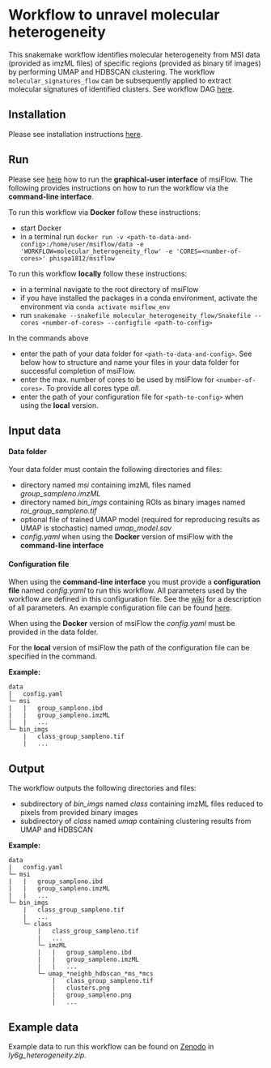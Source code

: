 # Workflow to unravel molecular heterogeneity
This snakemake workflow identifies molecular heterogeneity from MSI data (provided as imzML files)
of specific regions (provided as binary tif images) by performing UMAP and HDBSCAN clustering.
The workflow `molecular_signatures_flow` can be subsequently applied 
to extract molecular signatures of identified clusters. 
See workflow DAG 
[here](https://github.com/Immunodynamics-Engel-Lab/msiflow/blob/main/molecular_heterogeneity_flow/dag.pdf).

## Installation
Please see installation instructions [here](https://github.com/Immunodynamics-Engel-Lab/msiflow).

## Run
Please see [here](https://github.com/Immunodynamics-Engel-Lab/msiflow) how to run the **graphical-user interface** of msiFlow.
The following provides instructions on how to run the workflow via the **command-line interface**.

To run this workflow via **Docker** follow these instructions:
  - start Docker
  - in a terminal run `docker run -v <path-to-data-and-config>:/home/user/msiflow/data -e 'WORKFLOW=molecular_heterogeneity_flow' -e 'CORES=<number-of-cores>' phispa1812/msiflow`

To run this workflow **locally** follow these instructions:
- in a terminal navigate to the root directory of msiFlow
- if you have installed the packages in a conda environment, activate the environment via `conda activate msiflow_env`
- run `snakemake --snakefile molecular_heterogeneity_flow/Snakefile --cores <number-of-cores> --configfile <path-to-config>`

In the commands above
- enter the path of your data folder for `<path-to-data-and-config>`. See below how to structure and 
name your files in your data folder for successful completion of msiFlow.
- enter the max. number of cores to be used by msiFlow for `<number-of-cores>`. To provide all cores type *all*.
- enter the path of your configuration file for `<path-to-config>` when using the **local** version. 

## Input data
#### Data folder
Your data folder must contain the following directories and files:
- directory named *msi* containing imzML files named *group_sampleno.imzML*
- directory named *bin_imgs* containing ROIs as binary images named *roi_group_sampleno.tif*
- optional file of trained UMAP model (required for reproducing results as UMAP is stochastic) named *umap_model.sav*
- *config.yaml* when using the **Docker** version of msiFlow with the **command-line interface** 

#### Configuration file
When using the **command-line interface** you must provide a **configuration file** named *config.yaml* to run this workflow. All parameters used by the workflow are defined in
this configuration file. See the [wiki]() for a description of all parameters. An example configuration file can be
found [here](https://github.com/Immunodynamics-Engel-Lab/msiflow/blob/main/msi_segmentation_flow/data/config.yaml).

When using the **Docker** version of msiFlow the *config.yaml* must be provided in the data folder. 

For the **local** version of msiFlow the path of the configuration file can be specified in the command.

**Example:**
```
data
|   config.yaml
└─ msi
|   |   group_samplono.ibd
|   |   group_sampleno.imzML
|   |   ...
└─ bin_imgs
    |   class_group_sampleno.tif
    |   ...
```

## Output
The workflow outputs the following directories and files:
- subdirectory of *bin_imgs* named *class* containing imzML files reduced to pixels from provided binary images
- subdirectory of *class* named *umap* containing clustering results from UMAP and HDBSCAN

**Example:**
```
data
|   config.yaml
└─ msi
|   |   group_samplono.ibd
|   |   group_sampleno.imzML
|   |   ...
└─ bin_imgs
    |   class_group_sampleno.tif
    |   ...
    └─ class
        |   class_group_sampleno.tif
        |   ...
        └─ imzML
        |   |   group_sampleno.ibd
        |   |   group_sampleno.imzML
        |   |   ...
        └─ umap_*neighb_hdbscan_*ms_*mcs
            |   class_group_sampleno.tif
            |   clusters.png
            |   group_sampleno.png
            |   ...
```

## Example data
Example data to run this workflow can be found on [Zenodo](https://doi.org/10.5281/zenodo.11913042) in *ly6g_heterogeneity.zip*.